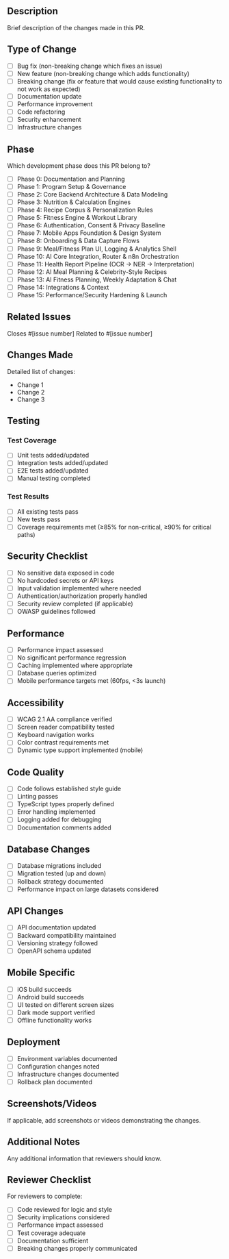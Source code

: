 ## Description
Brief description of the changes made in this PR.

## Type of Change
- [ ] Bug fix (non-breaking change which fixes an issue)
- [ ] New feature (non-breaking change which adds functionality)
- [ ] Breaking change (fix or feature that would cause existing functionality to not work as expected)
- [ ] Documentation update
- [ ] Performance improvement
- [ ] Code refactoring
- [ ] Security enhancement
- [ ] Infrastructure changes

## Phase
Which development phase does this PR belong to?
- [ ] Phase 0: Documentation and Planning
- [ ] Phase 1: Program Setup & Governance
- [ ] Phase 2: Core Backend Architecture & Data Modeling
- [ ] Phase 3: Nutrition & Calculation Engines
- [ ] Phase 4: Recipe Corpus & Personalization Rules
- [ ] Phase 5: Fitness Engine & Workout Library
- [ ] Phase 6: Authentication, Consent & Privacy Baseline
- [ ] Phase 7: Mobile Apps Foundation & Design System
- [ ] Phase 8: Onboarding & Data Capture Flows
- [ ] Phase 9: Meal/Fitness Plan UI, Logging & Analytics Shell
- [ ] Phase 10: AI Core Integration, Router & n8n Orchestration
- [ ] Phase 11: Health Report Pipeline (OCR → NER → Interpretation)
- [ ] Phase 12: AI Meal Planning & Celebrity-Style Recipes
- [ ] Phase 13: AI Fitness Planning, Weekly Adaptation & Chat
- [ ] Phase 14: Integrations & Context
- [ ] Phase 15: Performance/Security Hardening & Launch

## Related Issues
Closes #[issue number]
Related to #[issue number]

## Changes Made
Detailed list of changes:
- Change 1
- Change 2
- Change 3

## Testing
### Test Coverage
- [ ] Unit tests added/updated
- [ ] Integration tests added/updated
- [ ] E2E tests added/updated
- [ ] Manual testing completed

### Test Results
- [ ] All existing tests pass
- [ ] New tests pass
- [ ] Coverage requirements met (≥85% for non-critical, ≥90% for critical paths)

## Security Checklist
- [ ] No sensitive data exposed in code
- [ ] No hardcoded secrets or API keys
- [ ] Input validation implemented where needed
- [ ] Authentication/authorization properly handled
- [ ] Security review completed (if applicable)
- [ ] OWASP guidelines followed

## Performance
- [ ] Performance impact assessed
- [ ] No significant performance regression
- [ ] Caching implemented where appropriate
- [ ] Database queries optimized
- [ ] Mobile performance targets met (60fps, <3s launch)

## Accessibility
- [ ] WCAG 2.1 AA compliance verified
- [ ] Screen reader compatibility tested
- [ ] Keyboard navigation works
- [ ] Color contrast requirements met
- [ ] Dynamic type support implemented (mobile)

## Code Quality
- [ ] Code follows established style guide
- [ ] Linting passes
- [ ] TypeScript types properly defined
- [ ] Error handling implemented
- [ ] Logging added for debugging
- [ ] Documentation comments added

## Database Changes
- [ ] Database migrations included
- [ ] Migration tested (up and down)
- [ ] Rollback strategy documented
- [ ] Performance impact on large datasets considered

## API Changes
- [ ] API documentation updated
- [ ] Backward compatibility maintained
- [ ] Versioning strategy followed
- [ ] OpenAPI schema updated

## Mobile Specific
- [ ] iOS build succeeds
- [ ] Android build succeeds
- [ ] UI tested on different screen sizes
- [ ] Dark mode support verified
- [ ] Offline functionality works

## Deployment
- [ ] Environment variables documented
- [ ] Configuration changes noted
- [ ] Infrastructure changes documented
- [ ] Rollback plan documented

## Screenshots/Videos
If applicable, add screenshots or videos demonstrating the changes.

## Additional Notes
Any additional information that reviewers should know.

## Reviewer Checklist
For reviewers to complete:
- [ ] Code reviewed for logic and style
- [ ] Security implications considered
- [ ] Performance impact assessed
- [ ] Test coverage adequate
- [ ] Documentation sufficient
- [ ] Breaking changes properly communicated